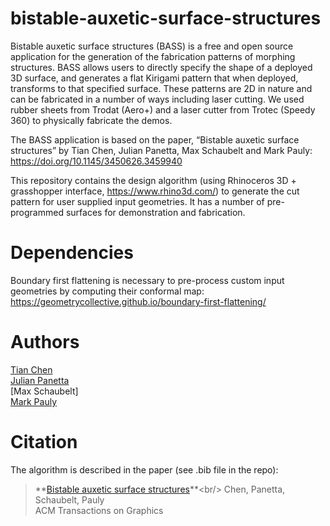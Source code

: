 # bistable-auxetic-surface-structures

Bistable auxetic surface structures (BASS) is a free and open source application for the generation of the fabrication patterns of morphing structures. BASS allows users to directly specify the shape of a deployed 3D surface, and generates a flat Kirigami pattern that when deployed, transforms to that specified surface. These patterns are 2D in nature and can be fabricated in a number of ways including laser cutting. We used rubber sheets from Trodat (Aero+) and a laser cutter from Trotec (Speedy 360) to physically fabricate the demos.

The BASS application is based on the paper, “Bistable auxetic surface structures” by Tian Chen, Julian Panetta, Max Schaubelt and Mark Pauly: https://doi.org/10.1145/3450626.3459940

This repository contains the design algorithm (using Rhinoceros 3D + grasshopper interface, https://www.rhino3d.com/) to generate the cut pattern for user supplied input geometries. It has a number of pre-programmed surfaces for demonstration and fabrication.

# Dependencies
Boundary first flattening is necessary to pre-process custom input geometries by computing their conformal map: https://geometrycollective.github.io/boundary-first-flattening/

# Authors
[Tian Chen](https://aim.me.uh.edu/)<br/>
[Julian Panetta](https://julianpanetta.com/)<br/>
[Max Schaubelt]<br/>
[Mark Pauly](https://gcm.epfl.ch/)

# Citation

The algorithm is described in the paper (see .bib file in the repo):

>    **[Bistable auxetic surface structures]([https://arxiv.org/abs/1704.06873](https://doi.org/10.1145/3450626.3459940))**<br/>
>    Chen, Panetta, Schaubelt, Pauly<br/>
>    ACM Transactions on Graphics
